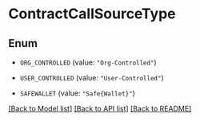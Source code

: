 # ContractCallSourceType

## Enum


* `ORG_CONTROLLED` (value: `"Org-Controlled"`)

* `USER_CONTROLLED` (value: `"User-Controlled"`)

* `SAFEWALLET` (value: `"Safe{Wallet}"`)


[[Back to Model list]](../README.md#documentation-for-models) [[Back to API list]](../README.md#documentation-for-api-endpoints) [[Back to README]](../README.md)


